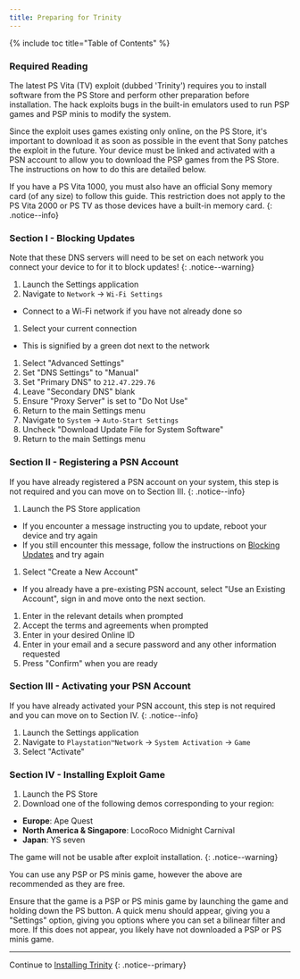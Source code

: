 ```yaml
---
title: Preparing for Trinity
---
```


{% include toc title="Table of Contents" %}

### Required Reading

The latest PS Vita (TV) exploit (dubbed 'Trinity') requires you to install software from the PS Store and perform other preparation before installation. The hack exploits bugs in the built-in emulators used to run PSP games and PSP minis to modify the system.

Since the exploit uses games existing only online, on the PS Store, it's important to download it as soon as possible in the event that Sony patches the exploit in the future. Your device must be linked and activated with a PSN account to allow you to download the PSP games from the PS Store. The instructions on how to do this are detailed below.

If you have a PS Vita 1000, you must also have an official Sony memory card (of any size) to follow this guide. This restriction does not apply to the PS Vita 2000 or PS TV as those devices have a built-in memory card.
{: .notice--info}

### Section I - Blocking Updates

Note that these DNS servers will need to be set on each network you connect your device to for it to block updates!
{: .notice--warning}

1. Launch the Settings application
1. Navigate to `Network` -> `Wi-Fi Settings`
  + Connect to a Wi-Fi network if you have not already done so
1. Select your current connection
  + This is signified by a green dot next to the network
1. Select "Advanced Settings"
1. Set "DNS Settings" to "Manual"
1. Set "Primary DNS" to `212.47.229.76`
1. Leave "Secondary DNS" blank
1. Ensure "Proxy Server" is set to "Do Not Use"
1. Return to the main Settings menu
1. Navigate to `System` -> `Auto-Start Settings`
1. Uncheck "Download Update File for System Software"
1. Return to the main Settings menu

### Section II - Registering a PSN Account

If you have already registered a PSN account on your system, this step is not required and you can move on to Section III.
{: .notice--info}

1. Launch the PS Store application
  + If you encounter a message instructing you to update, reboot your device and try again
  + If you still encounter this message, follow the instructions on [Blocking Updates](blocking-updates) and try again
1. Select "Create a New Account"
  - If you already have a pre-existing PSN account, select "Use an Existing Account", sign in and move onto the next section.
1. Enter in the relevant details when prompted
1. Accept the terms and agreements when prompted
1. Enter in your desired Online ID
1. Enter in your email and a secure password and any other information requested
1. Press "Confirm" when you are ready

### Section III - Activating your PSN Account

If you have already activated your PSN account, this step is not required and you can move on to Section IV.
{: .notice--info}

1. Launch the Settings application
1. Navigate to `Playstation™Network` -> `System Activation` -> `Game`
1. Select "Activate"

### Section IV - Installing Exploit Game

1. Launch the PS Store
1. Download one of the following demos corresponding to your region:
  - **Europe**: Ape Quest
  - **North America & Singapore**: LocoRoco Midnight Carnival
  - **Japan**: YS seven

The game will not be usable after exploit installation.
{: .notice--warning}

You can use any PSP or PS minis game, however the above are recommended as they are free.

Ensure that the game is a PSP or PS minis game by launching the game and holding down the PS button. A quick menu should appear, giving you a "Settings" option, giving you options where you can set a bilinear filter and more. If this does not appear, you likely have not downloaded a PSP or PS minis game.

___

Continue to [Installing Trinity](installing-trinity)
{: .notice--primary}
